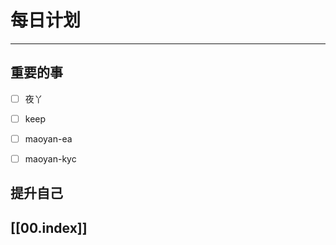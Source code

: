 
# 每日计划
---
## 重要的事

- [ ]    夜丫
- [ ]   keep
- [ ]  maoyan-ea
- [ ] maoyan-kyc



## 提升自己

  



## [[00.index]]










